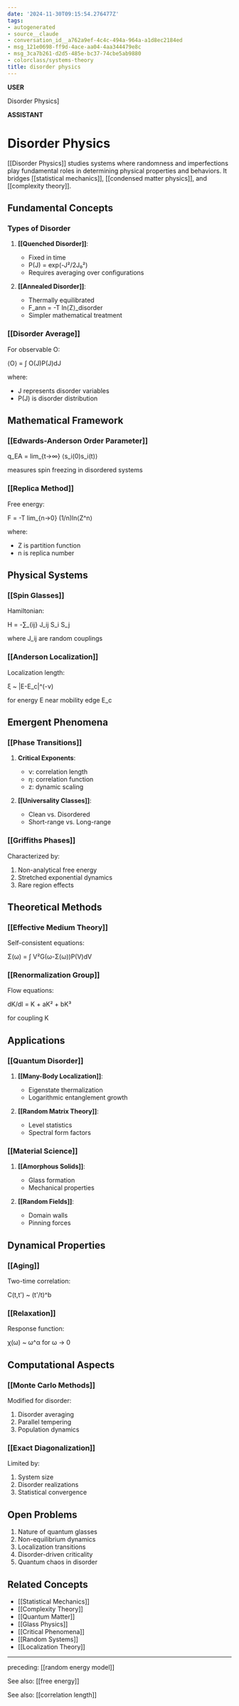 ```yaml
---
date: '2024-11-30T09:15:54.276477Z'
tags:
- autogenerated
- source__claude
- conversation_id__a762a9ef-4c4c-494a-964a-a1d8ec2184ed
- msg_121e0698-ff9d-4ace-aa04-4aa344479e8c
- msg_3ca7b261-d2d5-485e-bc37-74cbe5ab9880
- colorclass/systems-theory
title: disorder physics
---
```


**USER**

Disorder Physics]


**ASSISTANT**

# Disorder Physics

[[Disorder Physics]] studies systems where randomness and imperfections play fundamental roles in determining physical properties and behaviors. It bridges [[statistical mechanics]], [[condensed matter physics]], and [[complexity theory]].

## Fundamental Concepts

### Types of Disorder

1. **[[Quenched Disorder]]**:
   - Fixed in time
   - P(J) = exp(-J²/2J₀²)
   - Requires averaging over configurations

2. **[[Annealed Disorder]]**:
   - Thermally equilibrated
   - F_ann = -T ln⟨Z⟩_disorder
   - Simpler mathematical treatment

### [[Disorder Average]]

For observable O:

⟨O⟩ = ∫ O(J)P(J)dJ

where:
- J represents disorder variables
- P(J) is disorder distribution

## Mathematical Framework

### [[Edwards-Anderson Order Parameter]]

q_EA = lim_{t→∞} ⟨s_i(0)s_i(t)⟩

measures spin freezing in disordered systems

### [[Replica Method]]

Free energy:

F = -T lim_{n→0} (1/n)ln⟨Z^n⟩

where:
- Z is partition function
- n is replica number

## Physical Systems

### [[Spin Glasses]]

Hamiltonian:

H = -∑_{ij} J_ij S_i S_j

where J_ij are random couplings

### [[Anderson Localization]]

Localization length:

ξ ~ |E-E_c|^(-ν)

for energy E near mobility edge E_c

## Emergent Phenomena

### [[Phase Transitions]]

1. **Critical Exponents**:
   - ν: correlation length
   - η: correlation function
   - z: dynamic scaling

2. **[[Universality Classes]]**:
   - Clean vs. Disordered
   - Short-range vs. Long-range

### [[Griffiths Phases]]

Characterized by:
1. Non-analytical free energy
2. Stretched exponential dynamics
3. Rare region effects

## Theoretical Methods

### [[Effective Medium Theory]]

Self-consistent equations:

Σ(ω) = ∫ V²G(ω-Σ(ω))P(V)dV

### [[Renormalization Group]]

Flow equations:

dK/dl = K + aK² + bK³

for coupling K

## Applications

### [[Quantum Disorder]]

1. **[[Many-Body Localization]]**:
   - Eigenstate thermalization
   - Logarithmic entanglement growth

2. **[[Random Matrix Theory]]**:
   - Level statistics
   - Spectral form factors

### [[Material Science]]

1. **[[Amorphous Solids]]**:
   - Glass formation
   - Mechanical properties

2. **[[Random Fields]]**:
   - Domain walls
   - Pinning forces

## Dynamical Properties

### [[Aging]]

Two-time correlation:

C(t,t') ~ (t'/t)^b

### [[Relaxation]]

Response function:

χ(ω) ~ ω^α for ω → 0

## Computational Aspects

### [[Monte Carlo Methods]]

Modified for disorder:
1. Disorder averaging
2. Parallel tempering
3. Population dynamics

### [[Exact Diagonalization]]

Limited by:
1. System size
2. Disorder realizations
3. Statistical convergence

## Open Problems

1. Nature of quantum glasses
2. Non-equilibrium dynamics
3. Localization transitions
4. Disorder-driven criticality
5. Quantum chaos in disorder

## Related Concepts

- [[Statistical Mechanics]]
- [[Complexity Theory]]
- [[Quantum Matter]]
- [[Glass Physics]]
- [[Critical Phenomena]]
- [[Random Systems]]
- [[Localization Theory]]


---

preceding: [[random energy model]]

See also: [[free energy]]


See also: [[correlation length]]